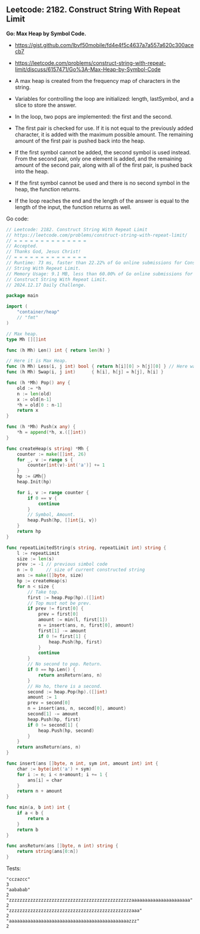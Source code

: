 ##  Leetcode: 2182. Construct String With Repeat Limit

**Go: Max Heap by Symbol Code.**

- https://gist.github.com/lbvf50mobile/fd4e4f5c4637a7a557a620c300acecb7
- https://leetcode.com/problems/construct-string-with-repeat-limit/discuss/6157471/Go%3A-Max-Heap-by-Symbol-Code

- A max heap is created from the frequency map of characters in the string.
- Variables for controlling the loop are initialized: length, lastSymbol, and
  a slice to store the answer.
- In the loop, two pops are implemented: the first and the second.
- The first pair is checked for use. If it is not equal to the previously
  added character, it is added with the maximum possible amount. The remaining
  amount of the first pair is pushed back into the heap.
- If the first symbol cannot be added, the second symbol is used instead. From
  the second pair, only one element is added, and the remaining amount of the
  second pair, along with all of the first pair, is pushed back into the heap.
- If the first symbol cannot be used and there is no second symbol in the
  heap, the function returns.
- If the loop reaches the end and the length of the answer is equal to the
  length of the input, the function returns as well.

Go code:
```Go
// Leetcode: 2182. Construct String With Repeat Limit
// https://leetcode.com/problems/construct-string-with-repeat-limit/
// = = = = = = = = = = = = = =
// Accepted.
// Thanks God, Jesus Christ!
// = = = = = = = = = = = = = =
// Runtime: 73 ms, faster than 22.22% of Go online submissions for Construct
// String With Repeat Limit.
// Memory Usage: 9.1 MB, less than 60.00% of Go online submissions for
// Construct String With Repeat Limit.
// 2024.12.17 Daily Challenge.

package main

import (
	"container/heap"
	// "fmt"
)

// Max heap.
type Mh [][]int

func (h Mh) Len() int { return len(h) }

// Here it is Max Heap.
func (h Mh) Less(i, j int) bool { return h[i][0] > h[j][0] } // Here was an error!
func (h Mh) Swap(i, j int)      { h[i], h[j] = h[j], h[i] }

func (h *Mh) Pop() any {
	old := *h
	n := len(old)
	x := old[n-1]
	*h = old[0 : n-1]
	return x
}

func (h *Mh) Push(x any) {
	*h = append(*h, x.([]int))
}

func createHeap(s string) *Mh {
	counter := make([]int, 26)
	for _, v := range s {
		counter[int(v)-int('a')] += 1
	}
	hp := &Mh{}
	heap.Init(hp)

	for i, v := range counter {
		if 0 == v {
			continue
		}
		// Symbol, Amount.
		heap.Push(hp, []int{i, v})
	}
	return hp
}

func repeatLimitedString(s string, repeatLimit int) string {
	l := repeatLimit
	size := len(s)
	prev := -1 // previous simbol code
	n := 0     // size of current constructed string
	ans := make([]byte, size)
	hp := createHeap(s)
	for n < size {
		// Take top.
		first := heap.Pop(hp).([]int)
		// Top must not be prev.
		if prev != first[0] {
			prev = first[0]
			amount := min(l, first[1])
			n = insert(ans, n, first[0], amount)
			first[1] -= amount
			if 0 != first[1] {
				heap.Push(hp, first)
			}
			continue
		}
		// No second to pop. Return.
		if 0 == hp.Len() {
			return ansReturn(ans, n)
		}
		// Ho ho, there is a second.
		second := heap.Pop(hp).([]int)
		amount := 1
		prev = second[0]
		n = insert(ans, n, second[0], amount)
		second[1] -= amount
		heap.Push(hp, first)
		if 0 != second[1] {
			heap.Push(hp, second)
		}
	}
	return ansReturn(ans, n)
}

func insert(ans []byte, n int, sym int, amount int) int {
	char := byte(int('a') + sym)
	for i := n; i < n+amount; i += 1 {
		ans[i] = char
	}
	return n + amount
}

func min(a, b int) int {
	if a < b {
		return a
	}
	return b
}

func ansReturn(ans []byte, n int) string {
	return string(ans[0:n])
}
```

Tests:
```
"cczazcc"
3
"aababab"
2
"zzzzzzzzzzzzzzzzzzzzzzzzzzzzzzzzzzzzzzzzzzzzzzaaaaaaaaaaaaaaaaaaaaaa"
2
"zzzzzzzzzzzzzzzzzzzzzzzzzzzzzzzzzzzzzzzzzzzzzzaaa"
2
"aaaaaaaaaaaaaaaaaaaaaaaaaaaaaaaaaaaaaaaaaaaaazzz"
2
```
